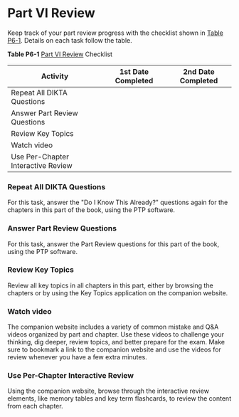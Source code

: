# Part VI Review


Keep track of your part review progress with the checklist shown in [Table P6-1](vol2_part-p06.md#part-p06tab01). Details on each task follow the table.

**Table P6-1** [Part VI Review](vol2_part-p06.md#part-p06) Checklist

| Activity | 1st Date Completed | 2nd Date Completed |
| --- | --- | --- |
| Repeat All DIKTA Questions |  |  |
| Answer Part Review Questions |  |  |
| Review Key Topics |  |  |
| Watch video |  |  |
| Use Per-Chapter Interactive Review |  |  |

### Repeat All DIKTA Questions

For this task, answer the "Do I Know This Already?" questions again for the chapters in this part of the book, using the PTP software.

### Answer Part Review Questions

For this task, answer the Part Review questions for this part of the book, using the PTP software.

### Review Key Topics

Review all key topics in all chapters in this part, either by browsing the chapters or by using the Key Topics application on the companion website.

### Watch video

The companion website includes a variety of common mistake and Q&A videos organized by part and chapter. Use these videos to challenge your thinking, dig deeper, review topics, and better prepare for the exam. Make sure to bookmark a link to the companion website and use the videos for review whenever you have a few extra minutes.

### Use Per-Chapter Interactive Review

Using the companion website, browse through the interactive review elements, like memory tables and key term flashcards, to review the content from each chapter.